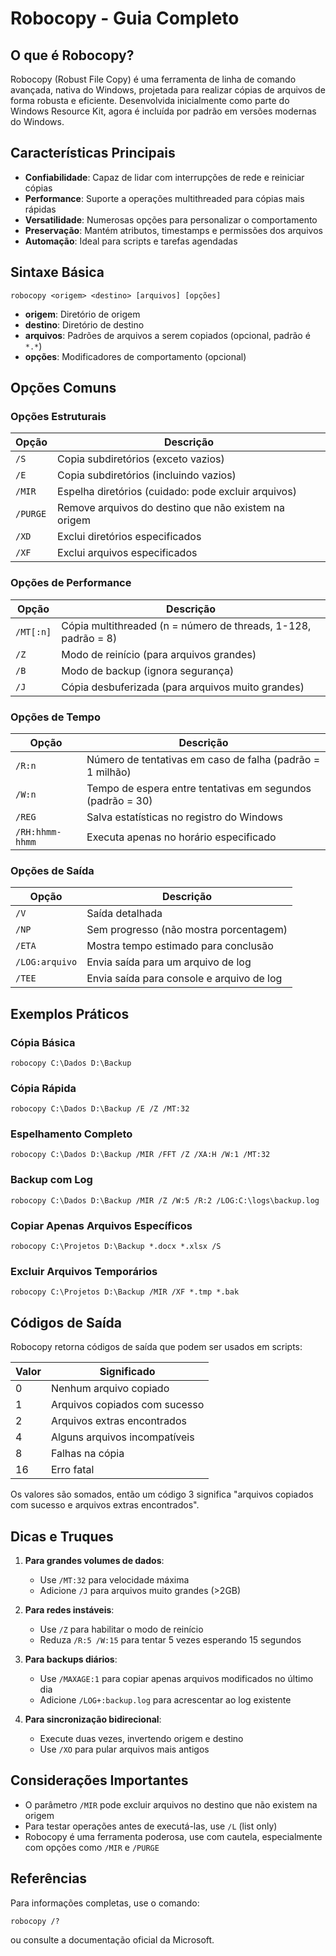 # Robocopy - Guia Completo

## O que é Robocopy?

Robocopy (Robust File Copy) é uma ferramenta de linha de comando avançada, nativa do Windows, projetada para realizar cópias de arquivos de forma robusta e eficiente. Desenvolvida inicialmente como parte do Windows Resource Kit, agora é incluída por padrão em versões modernas do Windows.

## Características Principais

- **Confiabilidade**: Capaz de lidar com interrupções de rede e reiniciar cópias
- **Performance**: Suporte a operações multithreaded para cópias mais rápidas
- **Versatilidade**: Numerosas opções para personalizar o comportamento
- **Preservação**: Mantém atributos, timestamps e permissões dos arquivos
- **Automação**: Ideal para scripts e tarefas agendadas

## Sintaxe Básica

```
robocopy <origem> <destino> [arquivos] [opções]
```

- **origem**: Diretório de origem
- **destino**: Diretório de destino
- **arquivos**: Padrões de arquivos a serem copiados (opcional, padrão é `*.*`)
- **opções**: Modificadores de comportamento (opcional)

## Opções Comuns

### Opções Estruturais

| Opção | Descrição |
|-------|-----------|
| `/S` | Copia subdiretórios (exceto vazios) |
| `/E` | Copia subdiretórios (incluindo vazios) |
| `/MIR` | Espelha diretórios (cuidado: pode excluir arquivos) |
| `/PURGE` | Remove arquivos do destino que não existem na origem |
| `/XD` | Exclui diretórios especificados |
| `/XF` | Exclui arquivos especificados |

### Opções de Performance

| Opção | Descrição |
|-------|-----------|
| `/MT[:n]` | Cópia multithreaded (n = número de threads, 1-128, padrão = 8) |
| `/Z` | Modo de reinício (para arquivos grandes) |
| `/B` | Modo de backup (ignora segurança) |
| `/J` | Cópia desbuferizada (para arquivos muito grandes) |

### Opções de Tempo

| Opção | Descrição |
|-------|-----------|
| `/R:n` | Número de tentativas em caso de falha (padrão = 1 milhão) |
| `/W:n` | Tempo de espera entre tentativas em segundos (padrão = 30) |
| `/REG` | Salva estatísticas no registro do Windows |
| `/RH:hhmm-hhmm` | Executa apenas no horário especificado |

### Opções de Saída

| Opção | Descrição |
|-------|-----------|
| `/V` | Saída detalhada |
| `/NP` | Sem progresso (não mostra porcentagem) |
| `/ETA` | Mostra tempo estimado para conclusão |
| `/LOG:arquivo` | Envia saída para um arquivo de log |
| `/TEE` | Envia saída para console e arquivo de log |

## Exemplos Práticos

### Cópia Básica

```
robocopy C:\Dados D:\Backup
```

### Cópia Rápida

```
robocopy C:\Dados D:\Backup /E /Z /MT:32
```

### Espelhamento Completo

```
robocopy C:\Dados D:\Backup /MIR /FFT /Z /XA:H /W:1 /MT:32
```

### Backup com Log

```
robocopy C:\Dados D:\Backup /MIR /Z /W:5 /R:2 /LOG:C:\logs\backup.log
```

### Copiar Apenas Arquivos Específicos

```
robocopy C:\Projetos D:\Backup *.docx *.xlsx /S
```

### Excluir Arquivos Temporários

```
robocopy C:\Projetos D:\Backup /MIR /XF *.tmp *.bak
```

## Códigos de Saída

Robocopy retorna códigos de saída que podem ser usados em scripts:

| Valor | Significado |
|-------|-------------|
| 0 | Nenhum arquivo copiado |
| 1 | Arquivos copiados com sucesso |
| 2 | Arquivos extras encontrados |
| 4 | Alguns arquivos incompatíveis |
| 8 | Falhas na cópia |
| 16 | Erro fatal |

Os valores são somados, então um código 3 significa "arquivos copiados com sucesso e arquivos extras encontrados".

## Dicas e Truques

1. **Para grandes volumes de dados**:
   - Use `/MT:32` para velocidade máxima
   - Adicione `/J` para arquivos muito grandes (>2GB)

2. **Para redes instáveis**:
   - Use `/Z` para habilitar o modo de reinício
   - Reduza `/R:5 /W:15` para tentar 5 vezes esperando 15 segundos

3. **Para backups diários**:
   - Use `/MAXAGE:1` para copiar apenas arquivos modificados no último dia
   - Adicione `/LOG+:backup.log` para acrescentar ao log existente

4. **Para sincronização bidirecional**:
   - Execute duas vezes, invertendo origem e destino
   - Use `/XO` para pular arquivos mais antigos

## Considerações Importantes

- O parâmetro `/MIR` pode excluir arquivos no destino que não existem na origem
- Para testar operações antes de executá-las, use `/L` (list only)
- Robocopy é uma ferramenta poderosa, use com cautela, especialmente com opções como `/MIR` e `/PURGE`

## Referências

Para informações completas, use o comando:

```
robocopy /?
```

ou consulte a documentação oficial da Microsoft.
